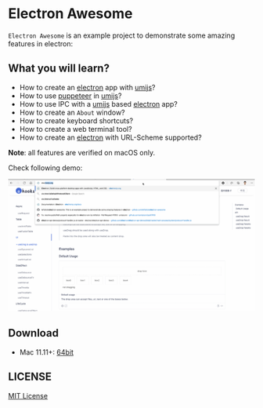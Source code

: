 # Electron Awesome

`Electron Awesome` is an example project to demonstrate some amazing features in electron: 

## What you will learn?

- How to create an [electron] app with [umijs]?
- How to use [puppeteer] in [umijs]?
- How to use IPC with a [umijs] based [electron] app?
- How to create an `About` window?
- How to create keyboard shortcuts?
- How to create a web terminal tool?
- How to create an [electron] with URL-Scheme supported?


**Note**: all features are verified on macOS only.


Check following demo:

![](./demo.gif)


## Download

- Mac 11.11+: [64bit](https://github.com/leftstick/electron-awesome/releases/download/1.1.0/Electron-Awesome.app.zip)

## LICENSE

[MIT License](https://raw.githubusercontent.com/leftstick/electron-awesome/master/LICENSE)


[umijs]: https://umijs.org/
[electron]: https://www.electronjs.org/
[puppeteer]: https://pptr.dev/